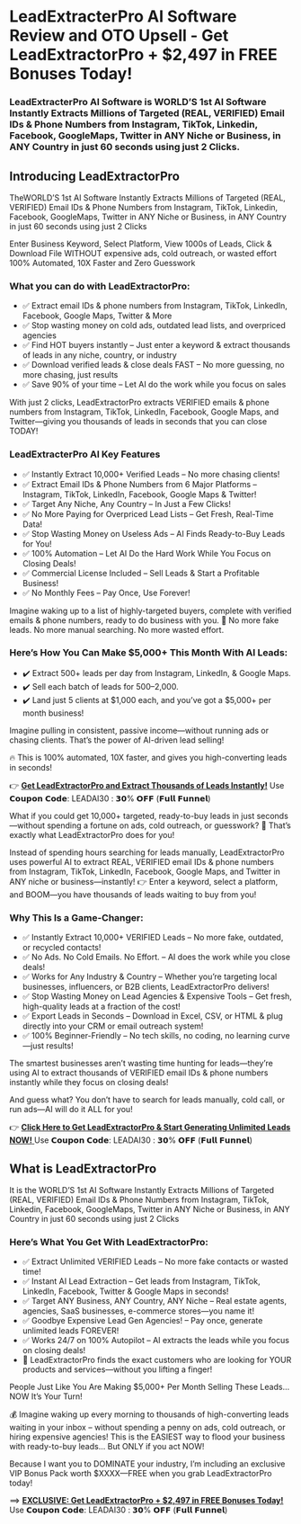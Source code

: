 # LeadExtracterPro AI Software Review and OTO Upsell -  Get LeadExtractorPro + $2,497 in FREE Bonuses Today!

### LeadExtracterPro AI Software is WORLD’S 1st AI Software Instantly Extracts Millions of Targeted (REAL, VERIFIED) Email IDs & Phone Numbers from Instagram, TikTok, Linkedin, Facebook, GoogleMaps, Twitter in ANY Niche or Business, in ANY Country in just 60 seconds using just 2 Clicks.


## Introducing LeadExtractorPro 
TheWORLD’S 1st AI Software Instantly Extracts Millions of Targeted (REAL, VERIFIED) Email IDs & Phone Numbers from Instagram, TikTok, Linkedin, Facebook, GoogleMaps, Twitter in ANY Niche or Business, in ANY Country in just 60 seconds using just 2 Clicks

Enter Business Keyword, Select Platform, View 1000s of Leads, Click & Download File WITHOUT expensive ads, cold outreach, or wasted effort 100% Automated, 10X Faster and Zero Guesswork

### What you can do with LeadExtractorPro:
- ✅ Extract email IDs & phone numbers from Instagram, TikTok, LinkedIn, Facebook, Google Maps, Twitter & More
- ✅ Stop wasting money on cold ads, outdated lead lists, and overpriced agencies
- ✅ Find HOT buyers instantly – Just enter a keyword & extract thousands of leads in any niche, country, or industry
- ✅ Download verified leads & close deals FAST – No more guessing, no more chasing, just results
- ✅ Save 90% of your time – Let AI do the work while you focus on sales

With just 2 clicks, LeadExtractorPro extracts VERIFIED emails & phone numbers from Instagram, TikTok, LinkedIn, Facebook, Google Maps, and Twitter—giving you thousands of leads in seconds that you can close TODAY!

### LeadExtracterPro AI Key Features
- ✅ Instantly Extract 10,000+ Verified Leads – No more chasing clients!
- ✅ Extract Email IDs & Phone Numbers from 6 Major Platforms – Instagram, TikTok, LinkedIn, Facebook, Google Maps & Twitter!
- ✅ Target Any Niche, Any Country – In Just a Few Clicks!
- ✅ No More Paying for Overpriced Lead Lists – Get Fresh, Real-Time Data!
- ✅ Stop Wasting Money on Useless Ads – AI Finds Ready-to-Buy Leads for You!
- ✅ 100% Automation – Let AI Do the Hard Work While You Focus on Closing Deals!
- ✅ Commercial License Included – Sell Leads & Start a Profitable Business!
- ✅ No Monthly Fees – Pay Once, Use Forever!

Imagine waking up to a list of highly-targeted buyers, complete with verified emails & phone numbers, ready to do business with you.
🚫 No more fake leads. No more manual searching. No more wasted effort.

### Here’s How You Can Make $5,000+ This Month With AI Leads:

- ✔️ Extract 500+ leads per day from Instagram, LinkedIn, & Google Maps.
- ✔️ Sell each batch of leads for $500–$2,000.
- ✔️ Land just 5 clients at $1,000 each, and you’ve got a $5,000+ per month business!

Imagine pulling in consistent, passive income—without running ads or chasing clients.
That’s the power of AI-driven lead selling!

🔥 This is 100% automated, 10X faster, and gives you high-converting leads in seconds!

👉 [**Get LeadExtractorPro and Extract Thousands of Leads Instantly!**](https://warriorplus.com/o2/a/lqtdts4/0)
Use 𝗖𝗼𝘂𝗽𝗼𝗻 𝗖𝗼𝗱𝗲: LEADAI30 : 𝟯𝟬% 𝗢𝗙𝗙 (𝗙𝘂𝗹𝗹 𝗙𝘂𝗻𝗻𝗲𝗹)

What if you could get 10,000+ targeted, ready-to-buy leads in just seconds—without spending a fortune on ads, cold outreach, or guesswork?
🚀 That’s exactly what LeadExtractorPro does for you!

Instead of spending hours searching for leads manually, LeadExtractorPro uses powerful AI to extract REAL, VERIFIED email IDs & phone numbers from Instagram, TikTok, LinkedIn, Facebook, Google Maps, and Twitter in ANY niche or business—instantly!
👉 Enter a keyword, select a platform, and BOOM—you have thousands of leads waiting to buy from you!

### Why This Is a Game-Changer:
- ✅ Instantly Extract 10,000+ VERIFIED Leads – No more fake, outdated, or recycled contacts!
- ✅ No Ads. No Cold Emails. No Effort. – AI does the work while you close deals!
- ✅ Works for Any Industry & Country – Whether you’re targeting local businesses, influencers, or B2B clients, LeadExtractorPro delivers!
- ✅ Stop Wasting Money on Lead Agencies & Expensive Tools – Get fresh, high-quality leads at a fraction of the cost!
- ✅ Export Leads in Seconds – Download in Excel, CSV, or HTML & plug directly into your CRM or email outreach system!
- ✅ 100% Beginner-Friendly – No tech skills, no coding, no learning curve—just results!

The smartest businesses aren’t wasting time hunting for leads—they’re using AI to extract thousands of VERIFIED email IDs & phone numbers instantly while they focus on closing deals!

And guess what? You don’t have to search for leads manually, cold call, or run ads—AI will do it ALL for you!

👉 [**Click Here to Get LeadExtractorPro & Start Generating Unlimited Leads NOW!** ](https://warriorplus.com/o2/a/lqtdts4/0)
Use 𝗖𝗼𝘂𝗽𝗼𝗻 𝗖𝗼𝗱𝗲: LEADAI30 : 𝟯𝟬% 𝗢𝗙𝗙 (𝗙𝘂𝗹𝗹 𝗙𝘂𝗻𝗻𝗲𝗹)

## What is LeadExtractorPro
It is the  WORLD’S 1st AI Software Instantly Extracts Millions of Targeted (REAL, VERIFIED) Email IDs & Phone Numbers from Instagram, TikTok, Linkedin, Facebook, GoogleMaps, Twitter in ANY Niche or Business, in ANY Country in just 60 seconds using just 2 Clicks

### Here’s What You Get With LeadExtractorPro:
- ✅ Extract Unlimited VERIFIED Leads – No more fake contacts or wasted time!
- ✅ Instant AI Lead Extraction – Get leads from Instagram, TikTok, LinkedIn, Facebook, Twitter & Google Maps in seconds!
- ✅ Target ANY Business, ANY Country, ANY Niche – Real estate agents, agencies, SaaS businesses, e-commerce stores—you name it!
- ✅ Goodbye Expensive Lead Gen Agencies! – Pay once, generate unlimited leads FOREVER!
- ✅ Works 24/7 on 100% Autopilot – AI extracts the leads while you focus on closing deals!
- 🎯 LeadExtractorPro finds the exact customers who are looking for YOUR products and services—without you lifting a finger!

People Just Like You Are Making $5,000+ Per Month Selling These Leads… NOW It’s Your Turn!

💰 Imagine waking up every morning to thousands of high-converting leads waiting in your inbox – without spending a penny on ads, cold outreach, or hiring expensive agencies!
This is the EASIEST way to flood your business with ready-to-buy leads… But ONLY if you act NOW!

Because I want you to DOMINATE your industry, I’m including an exclusive VIP Bonus Pack worth $XXXX—FREE when you grab LeadExtractorPro today!

==>  [**EXCLUSIVE: Get LeadExtractorPro + $2,497 in FREE Bonuses Today!**](https://warriorplus.com/o2/a/lqtdts4/0)
Use 𝗖𝗼𝘂𝗽𝗼𝗻 𝗖𝗼𝗱𝗲: LEADAI30 : 𝟯𝟬% 𝗢𝗙𝗙 (𝗙𝘂𝗹𝗹 𝗙𝘂𝗻𝗻𝗲𝗹)




